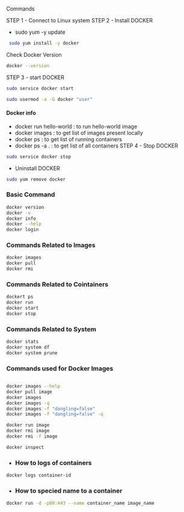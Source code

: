 Commands

STEP 1 - Connect to Linux system
STEP 2 - Install DOCKER 
- sudo yum -y update 
```bash
 sudo yum install -y docker 
```
Check Docker Version 
```bash
docker --version
```
STEP 3 - start DOCKER 
```bash
sudo service docker start 

sudo usermod -a -G docker "user" 
```
#### Docker info 
- docker run hello-world : to run hello-world image 
- docker images : to get list of images present locally 
- docker ps : to get list of running containers 
- docker ps -a . : to get list of all containers 
STEP 4 - Stop DOCKER 
```bash
sudo service docker stop 
```
- Uninstall DOCKER 
```bash
sudo yum remove docker
```

### Basic Command
```bash
docker version
docker -v
docker info
docker --help
docker login
```

### Commands Related to Images
```bash
docker images
docker pull 
docker rmi
```

### Commands Related to Cointainers
```bash
dockert ps
docker run
docker start
docker stop
```

### Commands Related to System
```bash
docker stats
docker system df
docker system prune
```

### Commands used for Docker Images

```bash

docker images --help
docker pull image
docker images
docker images -q
docker images -f "dangling=false"
docker images -f "dangling=false" -q

docker run image
docker rmi image
docker rmi -f image

docker inspect
```
- ### How to logs of containers
```bash
docker logs container-id
```

- ### How to specied name to a container
```bash
docker run -d -p80:443 --name container_name image_name 
```
